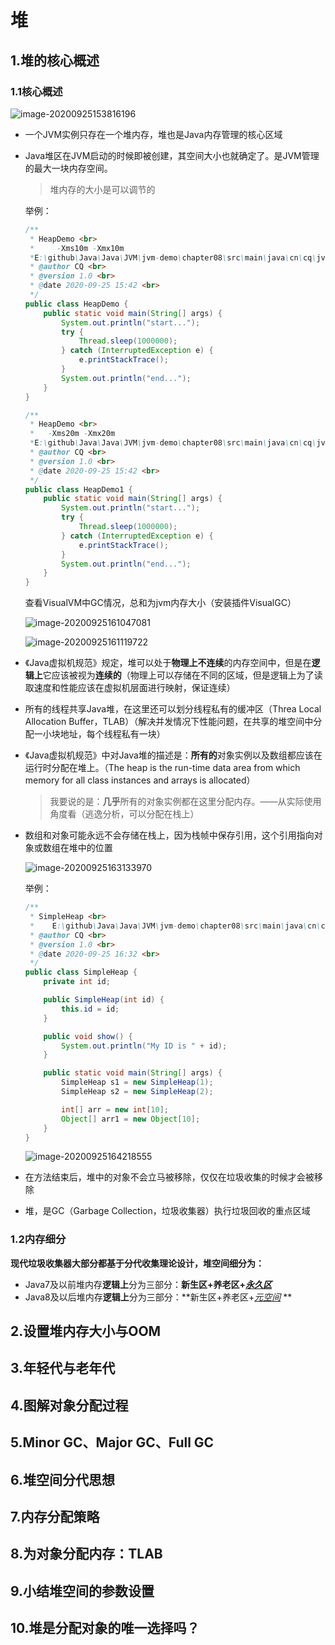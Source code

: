 # 堆

## 1.堆的核心概述

### 1.1核心概述

![image-20200925153816196](堆.assets/image-20200925153816196.png)

- 一个JVM实例只存在一个堆内存，堆也是Java内存管理的核心区域

- Java堆区在JVM启动的时候即被创建，其空间大小也就确定了。是JVM管理的最大一块内存空间。

  > 堆内存的大小是可以调节的

  举例：

  ```java
  /**
   * HeapDemo <br>
   *     -Xms10m -Xmx10m
   *E:\github\Java\Java\JVM\jvm-demo\chapter08\src\main\java\cn\cq\jvm\HeapDemo.java
   * @author CQ <br>
   * @version 1.0 <br>
   * @date 2020-09-25 15:42 <br>
   */
  public class HeapDemo {
      public static void main(String[] args) {
          System.out.println("start...");
          try {
              Thread.sleep(1000000);
          } catch (InterruptedException e) {
              e.printStackTrace();
          }
          System.out.println("end...");
      }
  }
  ```

  ```java
  /**
   * HeapDemo <br>
   *   -Xms20m -Xmx20m
   *E:\github\Java\Java\JVM\jvm-demo\chapter08\src\main\java\cn\cq\jvm\HeapDemo1.java
   * @author CQ <br>
   * @version 1.0 <br>
   * @date 2020-09-25 15:42 <br>
   */
  public class HeapDemo1 {
      public static void main(String[] args) {
          System.out.println("start...");
          try {
              Thread.sleep(1000000);
          } catch (InterruptedException e) {
              e.printStackTrace();
          }
          System.out.println("end...");
      }
  }
  ```

  查看VisualVM中GC情况，总和为jvm内存大小（安装插件VisualGC）

  ![image-20200925161047081](堆.assets/image-20200925161047081.png)

  ![image-20200925161119722](堆.assets/image-20200925161119722.png)

- 《Java虚拟机规范》规定，堆可以处于**物理上不连续**的内存空间中，但是在**逻辑上**它应该被视为**连续的**（物理上可以存储在不同的区域，但是逻辑上为了读取速度和性能应该在虚拟机层面进行映射，保证连续）

- 所有的线程共享Java堆，在这里还可以划分线程私有的缓冲区（Threa Local Allocation Buffer，TLAB）（解决并发情况下性能问题，在共享的堆空间中分配一小块地址，每个线程私有一块）

- 《Java虚拟机规范》中对Java堆的描述是：**所有的**对象实例以及数组都应该在运行时分配在堆上。（The heap is the run-time data area from which memory for all class instances and arrays is allocated）

  > 我要说的是：**几乎**所有的对象实例都在这里分配内存。——从实际使用角度看（逃逸分析，可以分配在栈上）

- 数组和对象可能永远不会存储在栈上，因为栈帧中保存引用，这个引用指向对象或数组在堆中的位置

  ![image-20200925163133970](堆.assets/image-20200925163133970.png)

  举例：

  ```java
  /**
   * SimpleHeap <br>
   *	E:\github\Java\Java\JVM\jvm-demo\chapter08\src\main\java\cn\cq\jvm\SimpleHeap.java
   * @author CQ <br>
   * @version 1.0 <br>
   * @date 2020-09-25 16:32 <br>
   */
  public class SimpleHeap {
      private int id;
  
      public SimpleHeap(int id) {
          this.id = id;
      }
  
      public void show() {
          System.out.println("My ID is " + id);
      }
  
      public static void main(String[] args) {
          SimpleHeap s1 = new SimpleHeap(1);
          SimpleHeap s2 = new SimpleHeap(2);
  
          int[] arr = new int[10];
          Object[] arr1 = new Object[10];
      }
  }
  ```

  ![image-20200925164218555](堆.assets/image-20200925164218555.png)

- 在方法结束后，堆中的对象不会立马被移除，仅仅在垃圾收集的时候才会被移除

- 堆，是GC（Garbage Collection，垃圾收集器）执行垃圾回收的重点区域

### 1.2内存细分

**现代垃圾收集器大部分都基于分代收集理论设计，堆空间细分为：**

- Java7及以前堆内存**逻辑上**分为三部分：**新生区+养老区+*<u>永久区</u>***
- Java8及以后堆内存**逻辑上**分为三部分：**新生区+养老区+<u>*元空间*</u> **



## 2.设置堆内存大小与OOM

## 3.年轻代与老年代

## 4.图解对象分配过程

## 5.Minor GC、Major GC、Full GC

## 6.堆空间分代思想

## 7.内存分配策略

## 8.为对象分配内存：TLAB

## 9.小结堆空间的参数设置

## 10.堆是分配对象的唯一选择吗？



